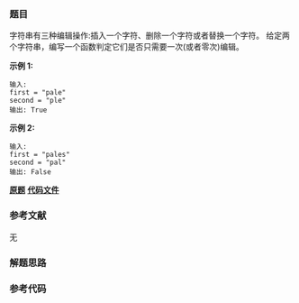 ### 题目
字符串有三种编辑操作:插入一个字符、删除一个字符或者替换一个字符。 给定两个字符串，编写一个函数判定它们是否只需要一次(或者零次)编辑。



**示例  1:**

    
    
    输入: 
    first = "pale"
    second = "ple"
    输出: True



**示例  2:**

    
    
    输入: 
    first = "pales"
    second = "pal"
    输出: False
    

 **[原题](https://leetcode-cn.com/problems/one-away-lcci/)**    **[代码文件]()**


### 参考文献
无

### 解题思路




### 参考代码

```go


```




